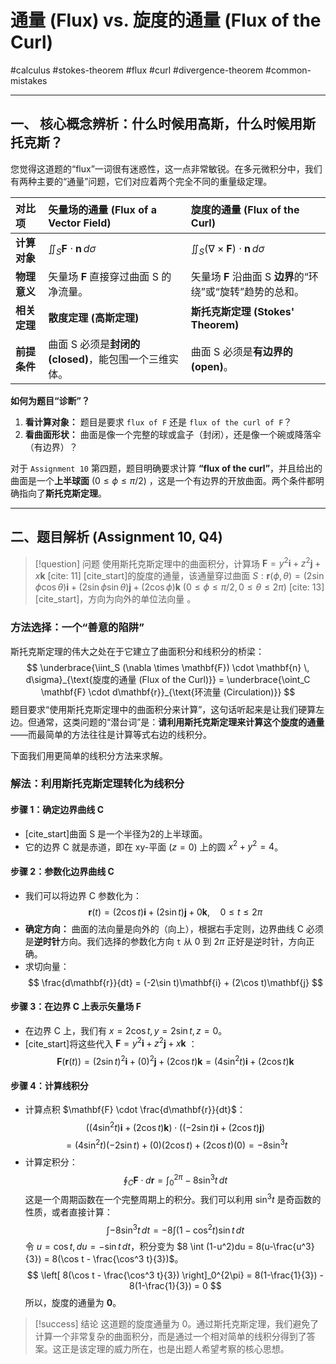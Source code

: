 # 通量 (Flux) vs. 旋度的通量 (Flux of the Curl)

#calculus #stokes-theorem #flux #curl #divergence-theorem #common-mistakes

---

## 一、 核心概念辨析：什么时候用高斯，什么时候用斯托克斯？

您觉得这道题的“flux”一词很有迷惑性，这一点非常敏锐。在多元微积分中，我们有两种主要的“通量”问题，它们对应着两个完全不同的重量级定理。

| 对比项 | **矢量场的通量 (Flux of a Vector Field)** | **旋度的通量 (Flux of the Curl)** |
| :--- | :--- | :--- |
| **计算对象** | $\iint_S \mathbf{F} \cdot \mathbf{n} \, d\sigma$ | $\iint_S (\nabla \times \mathbf{F}) \cdot \mathbf{n} \, d\sigma$ |
| **物理意义** | 矢量场 **F** 直接穿过曲面 S 的净流量。 | 矢量场 **F** 沿曲面 S **边界**的“环绕”或“旋转”趋势的总和。 |
| **相关定理** | **散度定理 (高斯定理)** | **斯托克斯定理 (Stokes' Theorem)** |
| **前提条件** | 曲面 S 必须是**封闭的 (closed)**，能包围一个三维实体。 | 曲面 S 必须是**有边界的 (open)**。 |

**如何为题目“诊断”？**

1.  **看计算对象：** 题目是要求 `flux of F` 还是 `flux of the curl of F`？ 
2.  **看曲面形状：** 曲面是像一个完整的球或盒子（封闭），还是像一个碗或降落伞（有边界）？ 

对于 `Assignment 10` 第四题，题目明确要求计算 **“flux of the curl”**，并且给出的曲面是一个**上半球面** ($0 \le \phi \le \pi/2$) ，这是一个有边界的开放曲面。两个条件都明确指向了**斯托克斯定理**。

---

## 二、题目解析 (Assignment 10, Q4)

> [!question] 问题
> 使用斯托克斯定理中的曲面积分，计算场 $\mathbf{F} = y^2\mathbf{i} + z^2\mathbf{j} + x\mathbf{k}$ [cite: 11] [cite_start]的旋度的通量，该通量穿过曲面 $S: \mathbf{r}(\phi, \theta) = (2\sin\phi\cos\theta)\mathbf{i} + (2\sin\phi\sin\theta)\mathbf{j} + (2\cos\phi)\mathbf{k}$ ($0 \le \phi \le \pi/2, 0 \le \theta \le 2\pi$) [cite: 13][cite_start]，方向为向外的单位法向量 。

### 方法选择：一个“善意的陷阱”

斯托克斯定理的伟大之处在于它建立了曲面积分和线积分的桥梁：
$$ \underbrace{\iint_S (\nabla \times \mathbf{F}) \cdot \mathbf{n} \, d\sigma}_{\text{旋度的通量 (Flux of the Curl)}} = \underbrace{\oint_C \mathbf{F} \cdot d\mathbf{r}}_{\text{环流量 (Circulation)}} $$
题目要求“使用斯托克斯定理中的曲面积分来计算”，这句话听起来是让我们硬算左边。但通常，这类问题的“潜台词”是：**请利用斯托克斯定理来计算这个旋度的通量**——而最简单的方法往往是计算等式右边的线积分。

下面我们用更简单的线积分方法来求解。

### 解法：利用斯托克斯定理转化为线积分

#### 步骤 1：确定边界曲线 C
-   [cite_start]曲面 S 是一个半径为2的上半球面。 
-   它的边界 C 就是赤道，即在 xy-平面 ($z=0$) 上的圆 $x^2+y^2=4$。

#### 步骤 2：参数化边界曲线 C
-   我们可以将边界 C 参数化为：
    $$ \mathbf{r}(t) = (2\cos t)\mathbf{i} + (2\sin t)\mathbf{j} + 0\mathbf{k}, \quad 0 \le t \le 2\pi $$
-   **确定方向：** 曲面的法向量是向外的（向上），根据右手定则，边界曲线 C 必须是**逆时针**方向。我们选择的参数化方向 `t` 从 0 到 $2\pi$ 正好是逆时针，方向正确。
-   求切向量：
    $$ \frac{d\mathbf{r}}{dt} = (-2\sin t)\mathbf{i} + (2\cos t)\mathbf{j} $$

#### 步骤 3：在边界 C 上表示矢量场 F
-   在边界 C 上，我们有 $x=2\cos t, y=2\sin t, z=0$。
-   [cite_start]将这些代入 $\mathbf{F} = y^2\mathbf{i} + z^2\mathbf{j} + x\mathbf{k}$ ：
    $$ \mathbf{F}(\mathbf{r}(t)) = (2\sin t)^2\mathbf{i} + (0)^2\mathbf{j} + (2\cos t)\mathbf{k} = (4\sin^2 t)\mathbf{i} + (2\cos t)\mathbf{k} $$

#### 步骤 4：计算线积分
-   计算点积 $\mathbf{F} \cdot \frac{d\mathbf{r}}{dt}$：
    $$ ((4\sin^2 t)\mathbf{i} + (2\cos t)\mathbf{k}) \cdot ((-2\sin t)\mathbf{i} + (2\cos t)\mathbf{j}) $$
    $$ = (4\sin^2 t)(-2\sin t) + (0)(2\cos t) + (2\cos t)(0) = -8\sin^3 t $$
-   计算定积分：
    $$ \oint_C \mathbf{F} \cdot d\mathbf{r} = \int_0^{2\pi} -8\sin^3 t \,dt $$
    这是一个周期函数在一个完整周期上的积分。我们可以利用 $\sin^3 t$ 是奇函数的性质，或者直接计算：
    $$ \int -8\sin^3 t \,dt = -8 \int (1-\cos^2 t)\sin t \,dt $$
    令 $u=\cos t, du = -\sin t \,dt$，积分变为 $8 \int (1-u^2)du = 8(u-\frac{u^3}{3}) = 8(\cos t - \frac{\cos^3 t}{3})$。
    $$ \left[ 8(\cos t - \frac{\cos^3 t}{3}) \right]_0^{2\pi} = 8(1-\frac{1}{3}) - 8(1-\frac{1}{3}) = 0 $$
    所以，旋度的通量为 **0**。

> [!success] 结论
> 这道题的旋度通量为 0。通过斯托克斯定理，我们避免了计算一个非常复杂的曲面积分，而是通过一个相对简单的线积分得到了答案。这正是该定理的威力所在，也是出题人希望考察的核心思想。